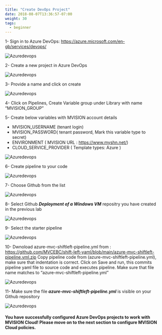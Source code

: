 ```yaml
---
title: "Create DevOps Project"
date: 2018-08-07T13:36:57-07:00
weight: 30
tags:
  - beginner
---
```


1- Sign in to Azure DevOps: https://azure.microsoft.com/en-gb/services/devops/

![Azuredevops](/images/mfe/AzureDevOps.png?classes=border,shadow)

2- Create a new project in Azure DevOps

![Azuredevops](/images/mfe/devops-project.png?classes=border,shadow)

3- Provide a name and click on create

![Azuredevops](/images/mfe/new-project.png?classes=border,shadow)

4- Click on Pipelines, Create Variable group under Library with name “MVISION_GROUP”

5- Create below variables with MVISION account details

  - MVISION_USERNAME (tenant login)
  - MVISION_PASSWORD( tenant password, Mark this variable type to secret)
  - ENVIRONMENT ( MVISION URL : https://www.myshn.net/)
  - CLOUD_SERVICE_PROVIDER ( Template types: Azure ) 

![Azuredevops](/images/mfe/variable2.png?classes=border,shadow)

6- Create pipeline to your code

![Azuredevops](/images/mfe/newpipeline.png?classes=border,shadow)

7- Choose Github from the list

![Azuredevops](/images/mfe/gitcode.png?classes=border,shadow)

8- Select Github ***Deployment of a Windows VM*** repositry you have created in the previous lab

![Azuredevops](/images/mfe/selectrepo.png?classes=border,shadow)

9- Select the starter pipeline

![Azuredevops](/images/mfe/starter-pipeline.png?classes=border,shadow)

10-  Dwnoload azure-mvc-shiftleft-pipeline.yml from : https://github.com/MVCEBC/shift-left-yaml/blob/main/azure-mvc-shiftleft-pipeline.yml.zip
Copy pipeline code from (azure-mvc-shiftleft-pipeline.yml), make sure that indentation is correct. Click on Save and run, this commits pipeline yaml file to source code and executes pipeline. Make sure that file name matches to “azure-mvc-shiftleft-pipeline.yml”

![Azuredevops](/images/mfe/codepipeline-yaml.png?classes=border,shadow)

11- Make sure the file ***azure-mvc-shiftleft-pipeline.yml*** is visible on your Github repository

![Azuredevops](/images/mfe/github-yaml.png?classes=border,shadow)
#### You have successfully configured Azure DevOps projects to work with MVISION Cloud!  Please move on to the next section to configure MVISION Cloud policies.
